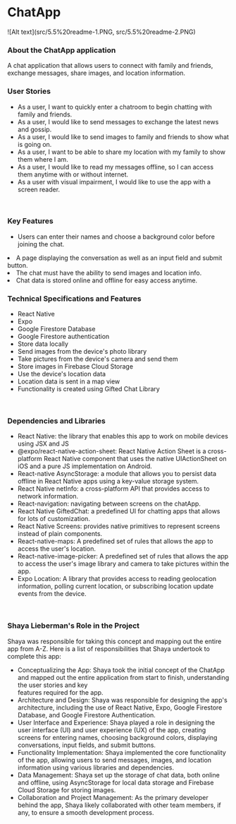 <h1>ChatApp</h1>
![Alt text](src/5.5%20readme-1.PNG, src/5.5%20readme-2.PNG)
<br>
<h3>About the ChatApp application</h3>
A chat application that allows users to connect with family and friends, exchange messages, share images, and location information.
<h3>User Stories</h3>
<ul>
<li>As a user, I want to quickly enter a chatroom to begin chatting with family and friends.</li>
<li>As a user, I would like to send messages to exchange the latest news and gossip.</li>
<li>As a user, I would like to send images to family and friends to show what is going on.</li>
<li>As a user, I want to be able to share my location with my family to show them where I am.</li>
<li>As a user, I would like to read my messages offline, so I can access them anytime with or without internet.</li>
<li>As a user with visual impairment, I would like to use the app with a screen reader.</li>
</ul>
<br>
<h3>Key Features</h3>
<ul>
<li>Users can enter their names and choose a background color before joining the chat.</ul>
<li>A page displaying the conversation as well as an input field and submit button.</ul>
<li>The chat must have the ability to send images and location info.</ul>
<li>Chat data is stored online and offline for easy access anytime.</ul>
</ul>
<br>
<h3>Technical Specifications and Features</h3>
<ul>
<li>React Native</li>
<li>Expo</li>
<li>Google Firestore Database</li>
<li>Google Firestore authentication</li>
<li>Store data locally</li>
<li>Send images from the device's photo library</li>
<li>Take pictures from the device's camera and send them</li>
<li>Store images in Firebase Cloud Storage</li>
<li>Use the device's location data</li>
<li>Location data is sent in a map view</li>
<li>Functionality is created using Gifted Chat Library</li>
</ul>
<br>
<h3>Dependencies and Libraries</h3>
<ul>
<li>React Native: the library that enables this app to work on mobile devices using JSX and JS</li>
<li>@expo/react-native-action-sheet: React Native Action Sheet is a cross-platform React Native component that uses the native UIActionSheet on iOS and a pure JS implementation on Android.</li>
<li>React-native AsyncStorage: a module that allows you to persist data offline in React Native apps using a key-value storage system.</li>
<li>React Native netInfo: a cross-platform API that provides access to network information.</li>
<li>React-navigation: navigating between screens on the chatApp.</li>
<li>React Native GiftedChat: a predefined UI for chatting apps that allows for lots of customization.</li>
<li>React Native Screens: provides native primitives to represent screens instead of plain <View> components.</li>
<li>React-native-maps: A predefined set of rules that allows the app to access the user's location.</li>
<li>React-native-image-picker: A predefined set of rules that allows the app to access the user's image library and camera to take pictures within the app.</li>
<li>Expo Location: A library that provides access to reading geolocation information, polling current location, or subscribing location update events from the device.</li>
</ul>
<br>
<h3>Shaya Lieberman's Role in the Project</h3>
<p>Shaya was responsible for taking this concept and mapping out the entire app from A-Z. Here is a list of responsibilities that Shaya undertook to complete this app:</p>
<ul>
<li>Conceptualizing the App: Shaya took the initial concept of the ChatApp and mapped out the entire application from start to finish, understanding the user stories and key</li> features required for the app.</li>
<li>Architecture and Design: Shaya was responsible for designing the app's architecture, including the use of React Native, Expo, Google Firestore Database, and Google Firestore Authentication.</li>
<li>User Interface and Experience: Shaya played a role in designing the user interface (UI) and user experience (UX) of the app, creating screens for entering names, choosing background colors, displaying conversations, input fields, and submit buttons.</li>
<li>Functionality Implementation: Shaya implemented the core functionality of the app, allowing users to send messages, images, and location information using various libraries and dependencies.</li>
<li>Data Management: Shaya set up the storage of chat data, both online and offline, using AsyncStorage for local data storage and Firebase Cloud Storage for storing images.</li>
<li>Collaboration and Project Management: As the primary developer behind the app, Shaya likely collaborated with other team members, if any, to ensure a smooth development process.</li>
</ul>
